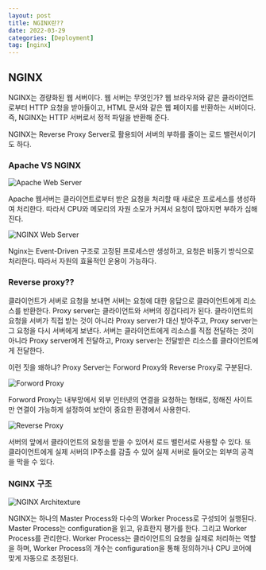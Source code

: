 ```yaml
---
layout: post
title: NGINX란??
date: 2022-03-29
categories: [Deployment]
tag: [nginx]
---
```


## NGINX

NGINX는 경량화된 웹 서버이다. 웹 서버는 무엇인가? 웹 브라우저와 같은 클라이언트로부터 HTTP 요청을 받아들이고, HTML 문서와 같은 웹 페이지를 반환하는 서버이다. 즉, NGINX는 HTTP 서버로서 정적 파일을 반환해 준다.

NGINX는 Reverse Proxy Server로 활용되어 서버의 부하를 줄이는 로드 밸런서이기도 하다.

### Apache VS NGINX

![Apache Web Server](../../assets/img/Apache%20%EC%9B%B9%EC%84%9C%EB%B2%84%20%EA%B5%AC%EC%A1%B0.PNG)

Apache 웹서버는 클라이언트로부터 받은 요청을 처리할 때 새로운 프로세스를 생성하여 처리한다. 따라서 CPU와 메모리의 자원 소모가 커져서 요청이 많아지면 부하가 심해진다.

![NGINX Web Server](../../assets/img/NGINX%20%EC%84%9C%EB%B2%84%20%EA%B5%AC%EC%A1%B0.PNG)

Nginx는 Event-Driven 구조로 고정된 프로세스만 생성하고, 요청은 비동기 방식으로 처리한다. 따라서 자원의 효율적인 운용이 가능하다.

### Reverse proxy??

클라이언트가 서버로 요청을 보내면 서버는 요청에 대한 응답으로 클라이언트에게 리소스를 반환한다. Proxy server는 클라이언트와 서버의 징검다리가 된다. 클라이언트의 요청을 서버가 직접 받는 것이 아니라 Proxy server가 대신 받아주고, Proxy server는 그 요청을 다시 서버에게 보낸다. 서버는 클라이언트에게 리소스를 직접 전달하는 것이 아니라 Proxy server에게 전달하고, Proxy server는 전달받은 리소스를 클라이언트에게 전달한다. 

이런 짓을 왜하냐? Proxy Server는 Forword Proxy와 Reverse Proxy로 구분된다.

![Forword Proxy](../../assets/img/forword%20proxy.PNG)

Forword Proxy는 내부망에서 외부 인터넷의 연결을 요청하는 형태로, 정해진 사이트만 연결이 가능하게 설정하여 보안이 중요한 환경에서 사용한다.

![Reverse Proxy](../../assets/img/reverse%20proxy.PNG)

서버의 앞에서 클라이언트의 요청을 받을 수 있어서 로드 밸런서로 사용할 수 있다. 또 클라이언트에게 실제 서버의 IP주소를 감출 수 있어 실제 서버로 들어오는 외부의 공격을 막을 수 있다.

### NGINX 구조

![NGINX Architexture](../../assets/img/NGINX%EA%B5%AC%EC%A1%B0.PNG)

NGINX는 하나의 Master Process와 다수의 Worker Process로 구성되어 실행된다. Master Process는 configuration을 읽고, 유효한지 평가를 한다. 그리고 Worker Process를 관리한다. Worker Process는 클라이언트의 요청을 실제로 처리하는 역할을 하며, Worker Process의 개수는 configuration을 통해 정의하거나 CPU 코어에 맞게 자동으로 조정된다.